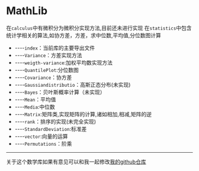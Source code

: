 # MathLib
在`calculus`中有微积分为微积分实现方法,目前还未进行实现 在`statistics`中包含统计学相关的算法,如协方差，方差，求中位数,平均值,分位数图计算
- ----`index`：当前库的主要导出文件
- ----`Variance`：方差实现方法
- ----`weigth-variance`:加权平均数实现方法
- ----`QuantilePlot`:分位数图
- ----`Covariance`：协方差
- ----`Gaussiandistributio`：高斯正态分布(未实现)
- ----`Bayes`：贝叶斯概率计算（未实现）
- ----`Mean`：平均值
- ----`Media`:中位数
- ----`Matrix`:矩阵类,实现矩阵的计算,诸如相加,相减,矩阵的逆
- ----`rank`：排序的实现(未完全实现)
- ----`StandardDeviation`:标准差
- ----`vector`:向量的运算
- ----`Permutations`：阶乘

---
关于这个数学库如果有意见可以和我一起修改[我的github仓库](https://github.com/jingyuexing/MathLib)

